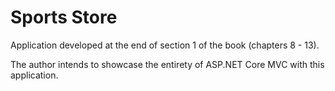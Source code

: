 # Sports Store
Application developed at the end of section 1 of the book (chapters 8 - 13).

The author intends to showcase the entirety of ASP.NET Core MVC with this application.